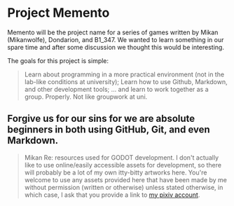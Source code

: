 # Project Memento

Memento will be the project name for a series of games written by Mikan (Mikanwolfe), Dondarion, and B1_347.
We wanted to learn something in our spare time and after some discussion we thought this would be interesting.

The goals for this project is simple:
> Learn about programming in a more practical environment (not in the lab-like conditions at university);
> Learn how to use Github, Markdown, and other development tools;
> ...
> and learn to work together as a group. Properly. Not like groupwork at uni.

Forgive us for our sins for we are absolute beginners in both using GitHub, Git, and even Markdown.
---
> Mikan
Re: resources used for GODOT development.
I don't actually like to use online/easily accessible assets for development, so there will probably be a lot of my own itty-bitty artworks here. You're welcome to use any assets provided here that have been made by me without permission (written or otherwise) unless stated otherwise, in which case, I ask that you provide a link to [my pixiv account](https://www.pixiv.net/member.php?id=13646231).


